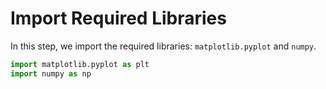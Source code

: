 # Import Required Libraries

In this step, we import the required libraries: `matplotlib.pyplot` and `numpy`.

```python
import matplotlib.pyplot as plt
import numpy as np
```
